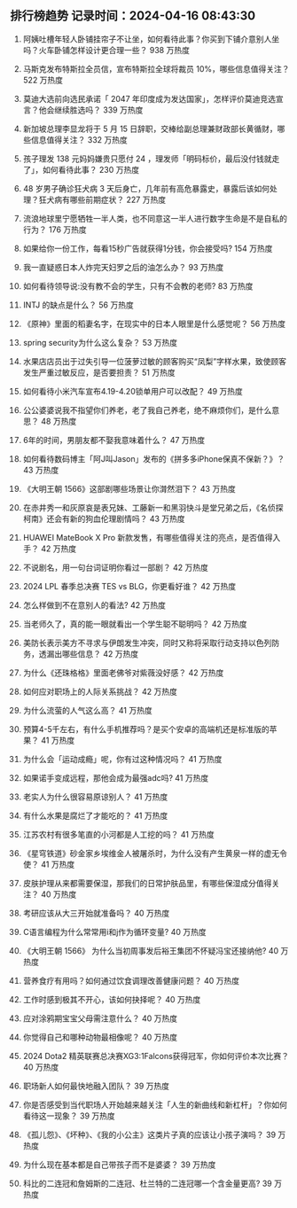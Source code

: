 
## 排行榜趋势 记录时间：2024-04-16 08:43:30
  
  1. 阿姨吐槽年轻人卧铺挂帘子不让坐，如何看待此事？你买到下铺介意别人坐吗？火车卧铺怎样设计更合理一些？ 938 万热度
    
  2. 马斯克发布特斯拉全员信，宣布特斯拉全球将裁员 10%，哪些信息值得关注？ 522 万热度
    
  3. 莫迪大选前向选民承诺「 2047 年印度成为发达国家」，怎样评价莫迪竞选宣言？他会继续胜选吗？ 339 万热度
    
  4. 新加坡总理李显龙将于 5 月 15 日辞职，交棒给副总理兼财政部长黄循财，哪些信息值得关注？ 332 万热度
    
  5. 孩子理发 138 元妈妈嫌贵只愿付 24 ，理发师「明码标价，最后没付钱就走了」，如何看待此事？ 230 万热度
    
  6. 48 岁男子确诊狂犬病 3 天后身亡，几年前有高危暴露史，暴露后该如何处理？狂犬病有哪些前期症状？ 227 万热度
    
  7. 流浪地球里宁愿牺牲一半人类，也不同意这一半人进行数字生命是不是自私的行为？ 176 万热度
    
  8. 如果给你一份工作，每看15秒广告就获得1分钱，你会接受吗? 154 万热度
    
  9. 我一直疑惑日本人炸完天妇罗之后的油怎么办？ 93 万热度
    
  10. 如何看待领导说:没有教不会的学生，只有不会教的老师? 83 万热度
    
  11. INTJ 的缺点是什么？ 56 万热度
    
  12. 《原神》里面的稻妻名字，在现实中的日本人眼里是什么感觉呢？ 56 万热度
    
  13. spring security为什么这么复杂？ 53 万热度
    
  14. 水果店店员出于过失引导一位菠萝过敏的顾客购买“凤梨”字样水果，致使顾客发生严重过敏反应，是否要担责？ 51 万热度
    
  15. 如何看待小米汽车宣布4.19-4.20锁单用户可以改配？ 49 万热度
    
  16. 公公婆婆说我不指望你们养老，老了我自己养老，绝不麻烦你们，是什么意思？ 48 万热度
    
  17. 6年的时间，男朋友都不娶我意味着什么？ 47 万热度
    
  18. 如何看待数码博主「阿J叫Jason」发布的《拼多多iPhone保真不保新？》？ 43 万热度
    
  19. 《大明王朝 1566》这部剧哪些场景让你潸然泪下？ 43 万热度
    
  20. 在赤井秀一和灰原哀是表兄妹、工藤新一和黑羽快斗是堂兄弟之后，《名侦探柯南》还会有新的狗血伦理剧情吗？ 43 万热度
    
  21. HUAWEI MateBook X Pro 新款发售，有哪些值得关注的亮点，是否值得入手？ 42 万热度
    
  22. 不说剧名，用一句台词证明你看过一部剧？ 42 万热度
    
  23. 2024 LPL 春季总决赛 TES vs BLG，你更看好谁？ 42 万热度
    
  24. 怎么样做到不在意别人的看法? 42 万热度
    
  25. 当老师久了，真的能一眼就看出一个学生聪不聪明吗？ 42 万热度
    
  26. 美防长表示美方不寻求与伊朗发生冲突，同时又称将采取行动支持以色列防务，透漏出哪些信息？ 42 万热度
    
  27. 为什么《还珠格格》里面老佛爷对紫薇没好感？ 42 万热度
    
  28. 如何应对职场上的人际关系挑战？ 42 万热度
    
  29. 为什么流萤的人气这么高？ 41 万热度
    
  30. 预算4-5千左右，有什么手机推荐吗？是买个安卓的高端机还是标准版的苹果？ 41 万热度
    
  31. 为什么会「运动成瘾」呢，你有过这种情况吗？ 41 万热度
    
  32. 如果诺手变成远程，那他会成为最强adc吗? 41 万热度
    
  33. 老实人为什么很容易原谅别人？ 41 万热度
    
  34. 有什么水果是腐烂了才能吃的？ 41 万热度
    
  35. 江苏农村有很多笔直的小河都是人工挖的吗？ 41 万热度
    
  36. 《星穹铁道》砂金家乡埃维金人被屠杀时，为什么没有产生黄泉一样的虚无令使？ 41 万热度
    
  37. 皮肤护理从来都需要保湿，那我们的日常护肤品里，有哪些保湿成分值得关注？ 40 万热度
    
  38. 考研应该从大三开始就准备吗？ 40 万热度
    
  39. C语言编程为什么常常用i和j作为循环变量? 40 万热度
    
  40. 《大明王朝 1566》 为什么当初周事发后裕王集团不怀疑冯宝还接纳他? 40 万热度
    
  41. 营养食疗有用吗？如何通过饮食调理改善健康问题？ 40 万热度
    
  42. 工作时感到极其不开心，该如何抉择呢？ 40 万热度
    
  43. 应对涂鸦期宝宝父母需注意什么？ 40 万热度
    
  44. 你觉得自己和哪种动物最相像呢？ 40 万热度
    
  45. 2024 Dota2 精英联赛总决赛XG3:1Falcons获得冠军，你如何评价本次比赛？ 40 万热度
    
  46. 职场新人如何最快地融入团队？ 39 万热度
    
  47. 你是否感受到当代职场人开始越来越关注「人生的新曲线和新杠杆」？你如何看待这一现象？ 39 万热度
    
  48. 《孤儿怨》、《坏种》、《我的小公主》这类片子真的应该让小孩子演吗？ 39 万热度
    
  49. 为什么现在基本都是自己带孩子而不是婆婆？ 39 万热度
    
  50. 科比的二连冠和詹姆斯的二连冠、杜兰特的二连冠哪一个含金量更高? 39 万热度
    